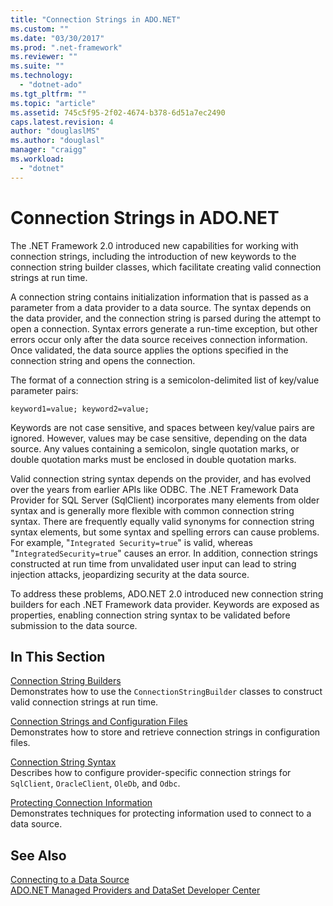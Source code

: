 ```yaml
---
title: "Connection Strings in ADO.NET"
ms.custom: ""
ms.date: "03/30/2017"
ms.prod: ".net-framework"
ms.reviewer: ""
ms.suite: ""
ms.technology: 
  - "dotnet-ado"
ms.tgt_pltfrm: ""
ms.topic: "article"
ms.assetid: 745c5f95-2f02-4674-b378-6d51a7ec2490
caps.latest.revision: 4
author: "douglaslMS"
ms.author: "douglasl"
manager: "craigg"
ms.workload: 
  - "dotnet"
---
```

# Connection Strings in ADO.NET
The .NET Framework 2.0 introduced new capabilities for working with connection strings, including the introduction of new keywords to the connection string builder classes, which facilitate creating valid connection strings at run time.  
  
 A connection string contains initialization information that is passed as a parameter from a data provider to a data source. The syntax depends on the data provider, and the connection string is parsed during the attempt to open a connection. Syntax errors generate a run-time exception, but other errors occur only after the data source receives connection information. Once validated, the data source applies the options specified in the connection string and opens the connection.  
  
 The format of a connection string is a semicolon-delimited list of key/value parameter pairs:  
  
 `keyword1=value; keyword2=value;`  
  
 Keywords are not case sensitive, and spaces between key/value pairs are ignored. However, values may be case sensitive, depending on the data source. Any values containing a semicolon, single quotation marks, or double quotation marks must be enclosed in double quotation marks.  
  
 Valid connection string syntax depends on the provider, and has evolved over the years from earlier APIs like ODBC. The .NET Framework Data Provider for SQL Server (SqlClient) incorporates many elements from older syntax and is generally more flexible with common connection string syntax. There are frequently equally valid synonyms for connection string syntax elements, but some syntax and spelling errors can cause problems. For example, "`Integrated Security=true`" is valid, whereas "`IntegratedSecurity=true`" causes an error. In addition, connection strings constructed at run time from unvalidated user input can lead to string injection attacks, jeopardizing security at the data source.  
  
 To address these problems, ADO.NET 2.0 introduced new connection string builders for each .NET Framework data provider. Keywords are exposed as properties, enabling connection string syntax to be validated before submission to the data source.  
  
## In This Section  
 [Connection String Builders](../../../../docs/framework/data/adonet/connection-string-builders.md)  
 Demonstrates how to use the `ConnectionStringBuilder` classes to construct valid connection strings at run time.  
  
 [Connection Strings and Configuration Files](../../../../docs/framework/data/adonet/connection-strings-and-configuration-files.md)  
 Demonstrates how to store and retrieve connection strings in configuration files.  
  
 [Connection String Syntax](../../../../docs/framework/data/adonet/connection-string-syntax.md)  
 Describes how to configure provider-specific connection strings for `SqlClient`, `OracleClient`, `OleDb`, and `Odbc`.  
  
 [Protecting Connection Information](../../../../docs/framework/data/adonet/protecting-connection-information.md)  
 Demonstrates techniques for protecting information used to connect to a data source.  
  
## See Also  
 [Connecting to a Data Source](/cpp/data/odbc/connecting-to-a-data-source)  
 [ADO.NET Managed Providers and DataSet Developer Center](http://go.microsoft.com/fwlink/?LinkId=217917)
